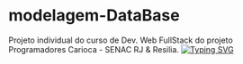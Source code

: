 # modelagem-DataBase
Projeto individual do curso de Dev. Web FullStack do projeto Programadores Carioca - SENAC RJ &amp; Resilia.
[![Typing SVG](https://readme-typing-svg.demolab.com/SIR,-,SISTEMA,INTEGRAÇÃO,RESILIA)](https://git.io/typing-svg)
